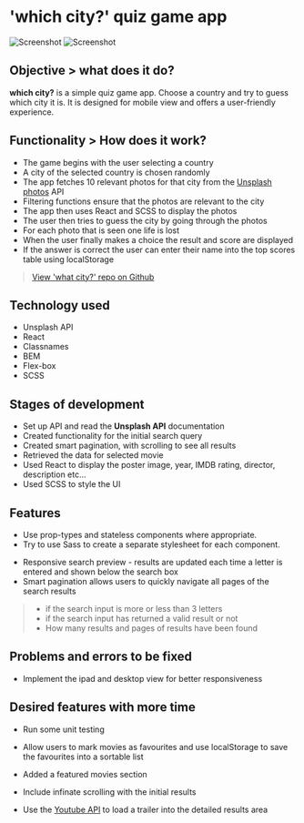 # 'which city?' quiz game app

![Screenshot](./assets/react-cinema-screenshot-mobile.png) 
![Screenshot](./assets/react-cinema-screenshot-ipad.png) 

## Objective > what does it do?
**which city?** is a simple quiz game app. Choose a country and try to guess which city it is. It is designed for mobile view and offers a user-friendly experience.

## Functionality > How does it work?
+ The game begins with the user selecting a country 
+ A city of the selected country is chosen randomly
+ The app fetches 10 relevant photos for that city from the [Unsplash photos](http://www.unsplash.com) API
+ Filtering functions ensure that the photos are relevant to the city
+ The app then uses React and SCSS to display the photos 
+ The user then tries to guess the city by going through the photos
+ For each photo that is seen one life is lost
+ When the user finally makes a choice the result and score are displayed
+ If the answer is correct the user can enter their name into the top scores table using localStorage

> [View 'what city?' repo on Github](https://github.com/rolandjlevy/pick-your-own-project/)

## Technology used
+ Unsplash API
+ React
+ Classnames
+ BEM
+ Flex-box
+ SCSS

## Stages of development
+  Set up API and read the **Unsplash API** documentation 
+  Created functionality for the initial search query
+  Created smart pagination, with scrolling to see all results
+  Retrieved the data for selected movie 
+ Used React to display the poster image, year, IMDB rating, director, description etc...
+ Used SCSS to style the UI

## Features
- Use prop-types and stateless components where appropriate.
- Try to use Sass to create a separate stylesheet for each component.
+ Responsive search preview - results are updated each time a letter  is entered and shown below the search box
+ Smart pagination allows users to quickly navigate all pages of the search results

> + if the search input is more or less than 3 letters
> + if the search input has returned a valid result or not
> + How many results and pages of results have been found

## Problems and errors to be fixed
+ Implement the ipad and desktop view for better responsiveness

## Desired features with more time
+ Run some unit testing

+ Allow users to mark movies as favourites and use localStorage to save the favourites into a sortable list
+ Added a featured movies section
+ Include infinate scrolling with the initial results
+ Use the [Youtube API](https://developers.google.com/youtube/v3/) to load a trailer into the detailed results area





